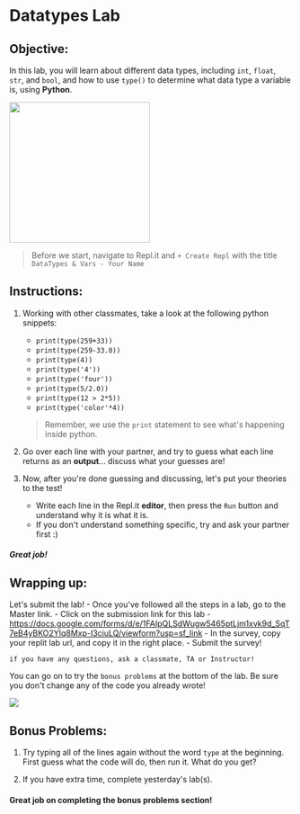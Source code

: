 # Datatypes Lab

## Objective: 
In this lab, you will learn about different data types, including `int`, `float`, `str`, and `bool`, and how to use `type()` to determine what data type a variable is, using **Python**. 


<img src="https://miro.medium.com/max/1000/1*aNMBIivJppLy2fMRVUSgHA.gif" width=250>


> Before we start, navigate to Repl.it and `+ Create Repl` with the title `DataTypes & Vars - Your Name`


## Instructions:

1. Working with other classmates, take a look at the following python snippets:
    - `print(type(259+33))`
    - `print(type(259-33.0))`
    - `print(type(4))`
    - `print(type('4'))`
    - `print(type('four'))`
    - `print(type(5/2.0))`
    - `print(type(12 > 2*5))`
    - `print(type('color'*4))`
    
    > Remember, we use the `print` statement to see what's happening inside python.

1. Go over each line with your partner, and try to guess what each line returns as an **output**... discuss what your guesses are!

1. Now, after you're done guessing and discussing, let's put your theories to the test!
    - Write each line in the Repl.it **editor**, then press the `Run` button and understand why it is what it is.
    - If you don't understand something specific, try and ask your partner first :)



##### Great job!

## Wrapping up:

Let's submit the lab!
    - Once you've followed all the steps in a lab, go to the Master link.
    - Click on the submission link for this lab - https://docs.google.com/forms/d/e/1FAIpQLSdWugw5465ptLjm1xvk9d_SqT7eB4yBKO2YIq8Mxp-I3ciuLQ/viewform?usp=sf_link 
    - In the survey, copy your replit lab url, and copy it in the right place.
    - Submit the survey!

    if you have any questions, ask a classmate, TA or Instructor!


You can go on to try the `bonus problems` at the bottom of the lab. Be sure you don't change any of the code you already wrote!
   

[![](https://programmer.group/images/article/1a680890c223e534389f27858b5bf33a.jpg)]()

## Bonus Problems: 
1. Try typing all of the lines again without the word `type` at the beginning. First guess what the code will do, then run it. What do you get?

2. If you have extra time, complete yesterday's lab(s).


#### Great job on completing the bonus problems section!  


